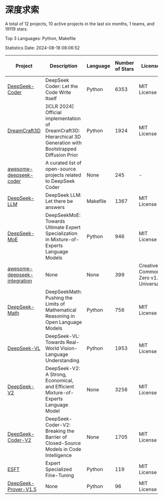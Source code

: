 # 深度求索

A total of 12 projects, 10 active projects in the last six months, 1 teams, and 19119 stars.

Top 3 Languages: Python, Makefile

Statistics Date: 2024-08-18 08:06:52

| Project | Description | Language | Number of Stars | License | Creation Date | Last Updated Date | Last Pushed Date |
| --- | --- | --- | --- | --- | --- | --- | --- |
| [DeepSeek-Coder](https://github.com/deepseek-ai/DeepSeek-Coder) | DeepSeek Coder: Let the Code Write Itself | Python | 6353 | MIT License | 2023-10-20 | 2024-08-18 | 2024-05-21 |
| [DreamCraft3D](https://github.com/deepseek-ai/DreamCraft3D) | [ICLR 2024] Official implementation of DreamCraft3D: Hierarchical 3D Generation with Bootstrapped Diffusion Prior | Python | 1924 | MIT License | 2023-10-23 | 2024-08-18 | 2024-06-09 |
| [awesome-deepseek-coder](https://github.com/deepseek-ai/awesome-deepseek-coder) | A curated list of open-source projects related to DeepSeek Coder | None | 245 | - | 2023-11-06 | 2024-08-16 | 2024-04-03 |
| [DeepSeek-LLM](https://github.com/deepseek-ai/DeepSeek-LLM) | DeepSeek LLM: Let there be answers | Makefile | 1367 | MIT License | 2023-11-29 | 2024-08-17 | 2024-02-04 |
| [DeepSeek-MoE](https://github.com/deepseek-ai/DeepSeek-MoE) | DeepSeekMoE: Towards Ultimate Expert Specialization in Mixture-of-Experts Language Models | Python | 946 | MIT License | 2024-01-02 | 2024-08-18 | 2024-01-16 |
| [awesome-deepseek-integration](https://github.com/deepseek-ai/awesome-deepseek-integration) | None | None | 399 | Creative Commons Zero v1.0 Universal | 2024-01-11 | 2024-08-18 | 2024-08-16 |
| [DeepSeek-Math](https://github.com/deepseek-ai/DeepSeek-Math) | DeepSeekMath: Pushing the Limits of Mathematical Reasoning in Open Language Models | Python | 756 | MIT License | 2024-02-05 | 2024-08-17 | 2024-04-15 |
| [DeepSeek-VL](https://github.com/deepseek-ai/DeepSeek-VL) | DeepSeek-VL: Towards Real-World Vision-Language Understanding | Python | 1953 | MIT License | 2024-03-07 | 2024-08-18 | 2024-04-24 |
| [DeepSeek-V2](https://github.com/deepseek-ai/DeepSeek-V2) | DeepSeek-V2: A Strong, Economical, and Efficient Mixture-of-Experts Language Model | None | 3256 | MIT License | 2024-04-22 | 2024-08-18 | 2024-08-10 |
| [DeepSeek-Coder-V2](https://github.com/deepseek-ai/DeepSeek-Coder-V2) | DeepSeek-Coder-V2: Breaking the Barrier of Closed-Source Models in Code Intelligence | None | 1705 | MIT License | 2024-06-14 | 2024-08-18 | 2024-07-03 |
| [ESFT](https://github.com/deepseek-ai/ESFT) | Expert Specialized Fine-Tuning | Python | 119 | MIT License | 2024-07-04 | 2024-08-16 | 2024-08-12 |
| [DeepSeek-Prover-V1.5](https://github.com/deepseek-ai/DeepSeek-Prover-V1.5) | None | Python | 96 | MIT License | 2024-08-15 | 2024-08-18 | 2024-08-16 |
